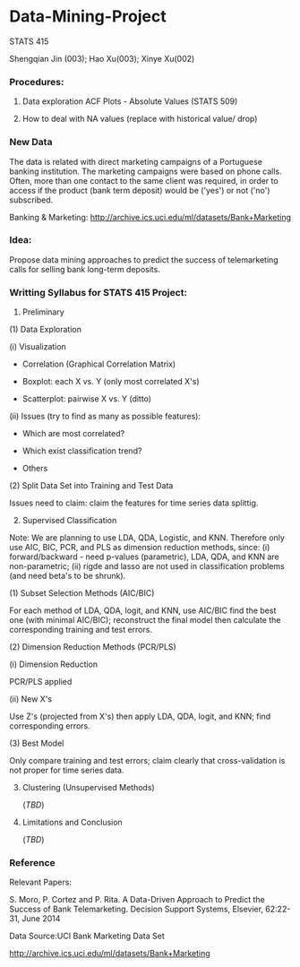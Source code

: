 # Data-Mining-Project
STATS 415

Shengqian Jin (003); Hao Xu(003); Xinye Xu(002)

### Procedures:
1. Data exploration ACF Plots - Absolute Values (STATS 509)

2. How to deal with NA values (replace with historical value/ drop)

### New Data
The data is related with direct marketing campaigns of a Portuguese banking institution. The marketing campaigns were based on phone calls. Often, more than one contact to the same client was required, in order to access if the product (bank term deposit) would be ('yes') or not ('no') subscribed.

Banking & Marketing: 
http://archive.ics.uci.edu/ml/datasets/Bank+Marketing

### Idea:

Propose data mining approaches to predict the success of telemarketing calls for selling bank long-term deposits.


### Writting Syllabus for STATS 415 Project: 
1. Preliminary

  (1) Data Exploration 

   (i) Visualization
   
   - Correlation (Graphical Correlation Matrix)
      
   - Boxplot: each X vs. Y (only most correlated X's)
       
   - Scatterplot: pairwise X vs. Y (ditto)
       
   (ii) Issues (try to find as many as possible features):
   
   - Which are most correlated?
       
   - Which exist classification trend?
       
   - Others
       
  (2) Split Data Set into Training and Test Data

   Issues need to claim: claim the features for time series data splittig.


2. Supervised Classification

Note: We are planning to use LDA, QDA, Logistic, and KNN. Therefore only use AIC, BIC, PCR, and PLS as dimension reduction methods, since: (i) forward/backward - need p-values (parametric), LDA, QDA, and KNN are non-parametric; (ii) rigde and lasso are not used in classification problems (and need beta's to be shrunk).

(1) Subset Selection Methods (AIC/BIC)

For each method of LDA, QDA, logit, and KNN, use AIC/BIC find the best one (with minimal AIC/BIC); reconstruct the final model then calculate the corresponding training and test errors.

(2) Dimension Reduction Methods (PCR/PLS)

   (i) Dimension Reduction
   
   PCR/PLS applied
       
   (ii) New X's
   
   Use Z's (projected from X's) then apply LDA, QDA, logit, and KNN; find corresponding errors.
       
(3) Best Model

Only compare training and test errors; claim clearly that cross-validation is not proper for time series data.

3. Clustering (Unsupervised Methods)

   (*TBD*)
   
4. Limitations and Conclusion

   (*TBD*)


### Reference

Relevant Papers:

S. Moro, P. Cortez and P. Rita. A Data-Driven Approach to Predict the Success of Bank Telemarketing. Decision Support Systems, Elsevier, 62:22-31, June 2014


Data Source:UCI Bank Marketing Data Set 

http://archive.ics.uci.edu/ml/datasets/Bank+Marketing
